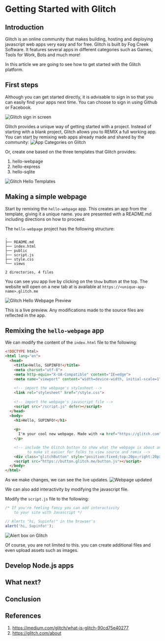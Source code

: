 # Getting Started with Glitch

## Introduction

Glitch is an online community that makes building, hosting and deploying javascript web apps very easy and for free. Glitch is built by Fog Creek Software. It features several apps in different categories such as Games, Tools for Work, Bots and much more! 

In this article we are going to see how to get started with the Glitch platform.

## First steps

Although you can get started directly, it is advisable to sign in so that you can easily find your apps next time. You can choose to sign in using Github or Facebook.

![Glitch sign in screen](signin-glitch.png)

Glitch provides a unique way of getting started with a project. Instead of starting with a blank project, Glitch allows you to REMIX a full working app. You can start by remixing web apps already made and shared by the community:
![App Categories on Glitch](glitch-app-categories.png)

Or, create one based on the three templates that Glitch provides:

1. hello-webpage
2. hello-express
3. hello-sqlite

![Glitch Hello Templates](glitch-hello-templates.png)



## Making a simple webpage
Start by remixing the `hello-webpage` app. This creates an app from the template, giving it a unique name. you are presented with a README.md including directions on how to proceed.

The `hello-webpage` project has the following structure:

```
.
├── README.md
├── index.html
├── public
├── script.js
├── style.css
└── views

2 directories, 4 files
```
You can see you app live by clicking on the `Show` button at the top. The website will open on a new tab at is available at `https://<unique-app-name>.glitch.me`

![Glitch Hello Webpage Preview](glitch-webpage-preview.png)

This is a live preview. Any modifications made to the source files are reflected in the app.

## Remixing the `hello-webpage` app

We can modify the content of the `index.html` file to the following:

```html
<!DOCTYPE html>
<html lang="en">
  <head>
    <title>Hello, SUPINFO!</title>
    <meta charset="utf-8">
    <meta http-equiv="X-UA-Compatible" content="IE=edge">
    <meta name="viewport" content="width=device-width, initial-scale=1">
    
    <!-- import the webpage's stylesheet -->
    <link rel="stylesheet" href="/style.css">
    
    <!-- import the webpage's javascript file -->
    <script src="/script.js" defer></script>
  </head>  
  <body>
    <h1>Hello, SUPINFO!</h1>
    
    <p>
      I'm your cool new webpage. Made with <a href="https://glitch.com">Glitch</a>!
    </p>

    <!-- include the Glitch button to show what the webpage is about and
          to make it easier for folks to view source and remix -->
    <div class="glitchButton" style="position:fixed;top:20px;right:20px;"></div>
    <script src="https://button.glitch.me/button.js"></script>
  </body>
</html>

```

As we make changes, we can see the live updates.
![Webpage updated](glitch-live-update.png)

We can also add interactivity by modifying the javascript file.

Modify the `script.js` file to the following:

```js
/* If you're feeling fancy you can add interactivity 
    to your site with Javascript */

// Alerts "hi, Supinfo!" in the browser's
alert('hi, Supinfo!');
```
![Alert box on Glitch](glitch-js-alert.png)


Of course, you are not limited to this. you can create additional files and even upload assets such as images.

## Develop Node.js apps

## What next?

## Conclusion

## References
1. https://medium.com/glitch/what-is-glitch-90cd75e40277
2. https://glitch.com/about